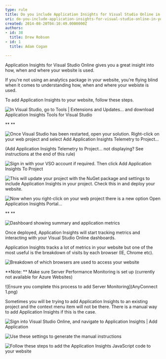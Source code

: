 ```yaml
---
type: rule
title: Do you include Application Insights for Visual Studio Online in your website?
uri: do-you-include-application-insights-for-visual-studio-online-in-your-website
created: 2014-08-20T04:10:49.0000000Z
authors:
- id: 38
  title: Drew Robson
- id: 1
  title: Adam Cogan

---
```


Application Insights for Visual Studio Online gives you a great insight into how, when and where your website is used. 


If you're not using an analytics package in your website, you're flying blind when it comes to understanding how, when and where your webiste is used.

To add Application Insights to your website, follow these steps.


![In Visual Studio, go to Tools | Extensions and Updates... and download Application Insights Tools for Visual Studio](apin1-compressor.png)

**
**


![Once Visual Studio has been restarted, open your solution. Right-click on your web project and select Add Application Insights Telemetry to Project...](apin5-compressor.png)

(Add Application Insights Telemetry to Project... not displaying? See instructions at the end of this rule)


![Sign in with your VSO account if required. Then click Add Application Insights To Project](apin6-compressor.png)




![This will update your project with the NuGet package and settings to include Application Insights in your project. Check this in and deploy your website.](apin7-compressor.png)




![Now when you right-click on your web project there is a new option Open Application Insights Portal...](apin9-compressor.png)

**
**


![Dashboard showing summary and application metrics](apin10-compressor.png)



Once deployed, Application Insights will start tracking metrics and interacting with your Visual Studio Online dashboards.

Application Insights tracks a lot of metrics in your website but one of the most useful is the breakdown of visits by each browser (IE, Chrome etc).


![Breakdown of which browsers are used to access your website](apin4-compressor.png)

**Note: ** Make sure Server Performance Monitoring is set up (currently not available for Azure Websites)


![Ensure you complete this process to add Server Monitoring](AnyConnect 1.png)

Sometimes you will be trying to add Application Insights to an existing project and the context menu item will not be there. There is a manual way to add Application Insights if this is the case.


![Sign into Visual Studio Online, and navigate to Application Insights | Add Application](2014-09-05_14-49-56-compressor.png)




![Use these settings to generate the manual instructions](2014-09-05_14-59-06-compressor.png)




![Follow these steps to add the Application Insights JavaScript code to your website](2014-09-05_15-26-32-compressor.png)

